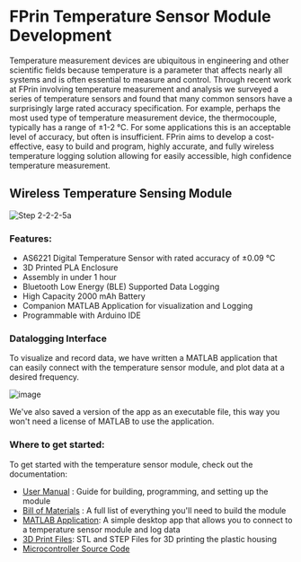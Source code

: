 # FPrin Temperature Sensor Module Development
Temperature measurement devices are ubiquitous in engineering and other scientific fields because temperature is a parameter that affects nearly all systems and is often essential to measure and control. Through recent work at FPrin involving temperature measurement and analysis we surveyed a series of temperature sensors and found that many common sensors have a surprisingly large rated accuracy specification. For example, perhaps the most used type of temperature measurement device, the thermocouple, typically has a range of ±1-2 °C. For some applications this is an acceptable level of accuracy, but often is insufficient. FPrin aims to develop a cost-effective, easy to build and program, highly accurate, and fully wireless temperature logging solution allowing for easily accessible, high confidence temperature measurement.
## Wireless Temperature Sensing Module
![Step 2-2-2-5a](https://github.com/FPrinLLC/FPrin_Temperature_Sensor_Module/assets/125088225/2417efe3-f823-4f97-89d9-5d4cc39765a2)

### Features:
- AS6221 Digital Temperature Sensor with rated accuracy of ±0.09 °C
- 3D Printed PLA Enclosure
- Assembly in under 1 hour
- Bluetooth Low Energy (BLE) Supported Data Logging
- High Capacity 2000 mAh Battery
- Companion MATLAB Application for visualization and Logging
- Programmable with Arduino IDE

### Datalogging Interface
To visualize and record data, we have written a MATLAB application that can easily connect with the temperature sensor module, and plot data at a desired frequency.

![image](https://github.com/FPrinLLC/FPrin_Temperature_Sensor_Module/assets/125088225/4d5cf51e-a791-4607-8e4b-985fe710dbf9)

We've also saved a version of the app as an executable file, this way you won't need a license of MATLAB to use the application.

### Where to get started:
To get started with the temperature sensor module, check out the documentation:
- [User Manual](/FPR12104-00_2_RPT_Wireless_Temperature_Sensor_Module_User_Manual.pdf) : Guide for building, programming, and setting up the module
- [Bill of Materials](/FPR12096-00_1_BOM_Temperature_Sensor_Module.xlsx) : A full list of everything you'll need to build the module
- [MATLAB Application](/MATLAB_Application): A simple desktop app that allows you to connect to a temperature sensor module and log data
- [3D Print Files](/3D_Print_Files): STL and STEP Files for 3D printing the plastic housing
- [Microcontroller Source Code](/TemperatureSensor)
